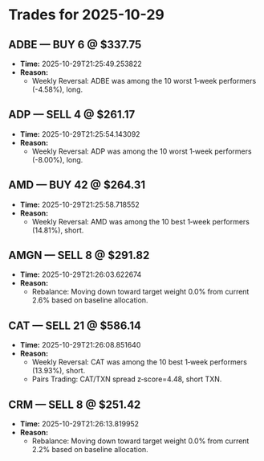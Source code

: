# Trades for 2025-10-29

## ADBE — BUY 6 @ $337.75
- **Time:** 2025-10-29T21:25:49.253822
- **Reason:**
  - Weekly Reversal: ADBE was among the 10 worst 1‑week performers (-4.58%), long.

## ADP — SELL 4 @ $261.17
- **Time:** 2025-10-29T21:25:54.143092
- **Reason:**
  - Weekly Reversal: ADP was among the 10 worst 1‑week performers (-8.00%), long.

## AMD — BUY 42 @ $264.31
- **Time:** 2025-10-29T21:25:58.718552
- **Reason:**
  - Weekly Reversal: AMD was among the 10 best 1‑week performers (14.81%), short.

## AMGN — SELL 8 @ $291.82
- **Time:** 2025-10-29T21:26:03.622674
- **Reason:**
  - Rebalance: Moving down toward target weight 0.0% from current 2.6% based on baseline allocation.

## CAT — SELL 21 @ $586.14
- **Time:** 2025-10-29T21:26:08.851640
- **Reason:**
  - Weekly Reversal: CAT was among the 10 best 1‑week performers (13.93%), short.
  - Pairs Trading: CAT/TXN spread z‑score=4.48, short TXN.

## CRM — SELL 8 @ $251.42
- **Time:** 2025-10-29T21:26:13.819952
- **Reason:**
  - Rebalance: Moving down toward target weight 0.0% from current 2.2% based on baseline allocation.

